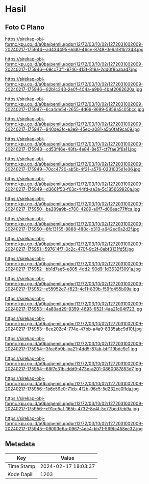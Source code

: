 # Hasil

## Foto C Plano

https://sirekap-obj-formc.kpu.go.id/a0ba/pemilu/pdpr/12/72/03/10/02/1272031002009-20240217-175944--ad434495-6dd0-46ce-8748-0e6a181b2343.jpg

https://sirekap-obj-formc.kpu.go.id/a0ba/pemilu/pdpr/12/72/03/10/02/1272031002009-20240217-175946--69cc70f1-9746-413f-819a-2dd0f8babad7.jpg

https://sirekap-obj-formc.kpu.go.id/a0ba/pemilu/pdpr/12/72/03/10/02/1272031002009-20240217-175946--82b1c343-2e0f-404a-a9b6-4baf2082620a.jpg

https://sirekap-obj-formc.kpu.go.id/a0ba/pemilu/pdpr/12/72/03/10/02/1272031002009-20240217-175947--6ca4de54-2655-4d69-8699-5859a5c05bcc.jpg

https://sirekap-obj-formc.kpu.go.id/a0ba/pemilu/pdpr/12/72/03/10/02/1272031002009-20240217-175947--940de3fc-e3e9-45ec-a081-a5b0faf9ca09.jpg

https://sirekap-obj-formc.kpu.go.id/a0ba/pemilu/pdpr/12/72/03/10/02/1272031002009-20240217-175948--cd53f46e-48fa-4e84-8e57-cf7fae3f6a11.jpg

https://sirekap-obj-formc.kpu.go.id/a0ba/pemilu/pdpr/12/72/03/10/02/1272031002009-20240217-175949--70cc4720-ab5b-4f21-a576-0231035d1e06.jpg

https://sirekap-obj-formc.kpu.go.id/a0ba/pemilu/pdpr/12/72/03/10/02/1272031002009-20240217-175949--d3661f50-f03c-44fd-aa3a-5c185669920a.jpg

https://sirekap-obj-formc.kpu.go.id/a0ba/pemilu/pdpr/12/72/03/10/02/1272031002009-20240217-175950--ba289a9b-c780-4289-a0f7-d06eac77ffca.jpg

https://sirekap-obj-formc.kpu.go.id/a0ba/pemilu/pdpr/12/72/03/10/02/1272031002009-20240217-175950--6fc13155-8888-480c-b313-a642ec6a2d2f.jpg

https://sirekap-obj-formc.kpu.go.id/a0ba/pemilu/pdpr/12/72/03/10/02/1272031002009-20240217-175951--597614f7-0c2c-470f-9c2f-8ebf3131fd5f.jpg

https://sirekap-obj-formc.kpu.go.id/a0ba/pemilu/pdpr/12/72/03/10/02/1272031002009-20240217-175952--bb1d7ae5-e805-4dd2-90d9-1d3632f3091a.jpg

https://sirekap-obj-formc.kpu.go.id/a0ba/pemilu/pdpr/12/72/03/10/02/1272031002009-20240217-175952--e55952e7-f823-4c11-839b-f59fc455b09a.jpg

https://sirekap-obj-formc.kpu.go.id/a0ba/pemilu/pdpr/12/72/03/10/02/1272031002009-20240217-175953--4a80ad29-9359-4693-9521-4aa21c04f723.jpg

https://sirekap-obj-formc.kpu.go.id/a0ba/pemilu/pdpr/12/72/03/10/02/1272031002009-20240217-175953--8ee202c4-774e-47bb-a4a9-8335abc9d10f.jpg

https://sirekap-obj-formc.kpu.go.id/a0ba/pemilu/pdpr/12/72/03/10/02/1272031002009-20240217-175954--3fee6b9b-ba21-4dd5-87ab-bff119bde9c1.jpg

https://sirekap-obj-formc.kpu.go.id/a0ba/pemilu/pdpr/12/72/03/10/02/1272031002009-20240217-175954--68f7c31b-ddd9-473e-a201-0860087853d7.jpg

https://sirekap-obj-formc.kpu.go.id/a0ba/pemilu/pdpr/12/72/03/10/02/1272031002009-20240217-175956--1b6c59e0-71cb-4f2b-96c5-5d232cc0ffda.jpg

https://sirekap-obj-formc.kpu.go.id/a0ba/pemilu/pdpr/12/72/03/10/02/1272031002009-20240217-175956--c91cd5af-165b-4732-8e4f-5c77bed7eb9a.jpg

https://sirekap-obj-formc.kpu.go.id/a0ba/pemilu/pdpr/12/72/03/10/02/1272031002009-20240217-175945--09093e6a-0967-4ec4-bb71-569fc458ec32.jpg


## Metadata

| Key        | Value               |
| ---------- | ------------------- |
| Time Stamp | 2024-02-17 18:03:37 |
| Kode Dapil | 1203                |



